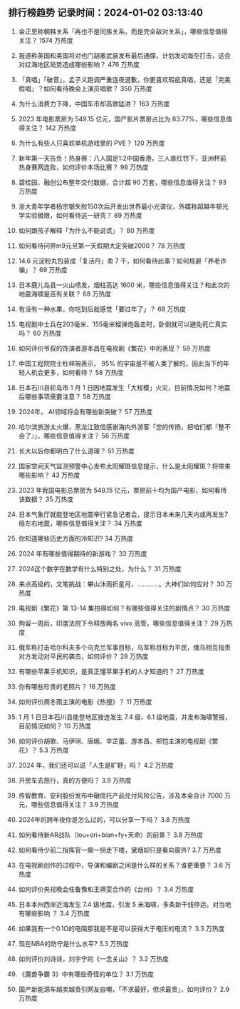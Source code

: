 
## 排行榜趋势 记录时间：2024-01-02 03:13:40
  
  1. 金正恩称朝韩关系「再也不是同族关系，而是完全敌对关系」，哪些信息值得关注？ 1574 万热度
    
  2. 报道称英国和美国将对也门胡塞武装发布最后通牒，计划发动海空打击，这会对红海地区局势造成哪些影响？ 476 万热度
    
  3. 「真唱」「破音」，孟子义跑调严重连夜道歉，你更喜欢瑕疵真唱，还是「完美假唱」？如何看待晚会上演员唱歌？ 350 万热度
    
  4. 为什么消费力下降，中国车市却高歌猛进？ 163 万热度
    
  5. 2023 年电影票房为 549.15 亿元，国产影片票房占比为 83.77%，哪些信息值得关注？ 142 万热度
    
  6. 为什么有些人只喜欢单机游戏里的 PVE？ 120 万热度
    
  7. 新年第一天告负！热身赛：八人国足1:2中国香港，三人直红罚下，亚洲杯前热身赛两连败，如何评价本场比赛？ 98 万热度
    
  8. 碧桂园、融创公布整年交付数据，合计超 90 万套，哪些信息值得关注？ 93 万热度
    
  9. 浙大青年学者杨宗银失败150次后开发出世界最小光谱仪，外媒称超越牛顿光学实验极限，如何看待这一研究？ 89 万热度
    
  10. 如何跟孩子解释「为什么不能说谎」？ 80 万热度
    
  11. 如何看待问界m9元旦第一天假期大定突破2000？ 78 万热度
    
  12. 14.6 元淀粉丸包装成「复活丹」卖 7 千，如何看待此事？如何规避「养老诈骗」？ 69 万热度
    
  13. 日本鹿儿岛县一火山喷发，烟柱高达 1600 米，哪些信息值得关注？和此次的地震海啸是否有关联？ 68 万热度
    
  14. 有没有一种水果，你吃到后就感觉「要过年了」？ 68 万热度
    
  15. 电视剧中士兵在203毫米、155毫米榴弹炮轰击时，卧倒就可以避免死亡真实吗？ 60 万热度
    
  16. 如何评价爷叔的饰演者游本昌在电视剧《繁花》中的表现？ 59 万热度
    
  17. 中国工程院院士杜祥琬表示， 95% 的宇宙是不被人类了解的，因此当下的年轻人机会更多，如何看待？ 58 万热度
    
  18. 日本石川县轮岛市 1 月 1 日因地震发生「大规模」火灾，目前情况如何？地震后哪些事项需要注意？ 58 万热度
    
  19. 2024年， AI领域将会有哪些新突破？ 57 万热度
    
  20. 哈尔滨旅游太火爆，黑龙江致信感谢海内外游客「您的传扬，把咱们都『整不会了』」，哪些信息值得关注？ 56 万热度
    
  21. 长大以后你都明白了什么道理？ 51 万热度
    
  22. 国家空间天气监测预警中心发布太阳耀斑信息提示，什么是太阳耀斑？将带来哪些影响？ 43 万热度
    
  23. 2023 年我国电影总票房为 549.15 亿元，票房前十均为国产电影，如何看待该数据？ 35 万热度
    
  24. 日本气象厅就能登地区地震举行紧急记者会，提示日本未来几天内或再发生7级左右地震，哪些信息值得关注？ 34 万热度
    
  25. 你知道哪些历史方面的冷知识? 34 万热度
    
  26. 2024 年有哪些值得期待的新游戏？ 33 万热度
    
  27. 2024这个数字在数学有什么特别之处，为什么？ 31 万热度
    
  28. 来点高级的，文笔挑战：攀山沐雨折星月，…………。大神们如何应对？ 30 万热度
    
  29. 电视剧《繁花》第 13-14 集拍得如何？有哪些值得关注的剧情点？ 30 万热度
    
  30. 拘留一周后，印度法院下令释放两名 vivo 高管，哪些信息值得关注？ 29 万热度
    
  31. 俄军称打击哈尔科夫多个乌克兰军事目标，乌军称目标为平民，俄乌相互指责对方发动对平民的袭击，如何评价？ 28 万热度
    
  32. 有哪些苹果手机知识，是真正懂苹果手机的人才知道的？ 27 万热度
    
  33. 你有哪些珍贵的老照片？ 16 万热度
    
  34. 如何评价周冬雨主演的电影《热搜》？ 11 万热度
    
  35. 1 月 1 日日本石川县能登地区接连发生 7.4 级、6.1 级地震，并发布海啸警报，目前情况如何？ 10 万热度
    
  36. 如何评价胡歌、马伊琍、唐嫣、辛芷蕾、游本昌、郑恺主演的电视剧《繁花》？ 5.3 万热度
    
  37. 2024 年，我们还可以说「人生是旷野」吗？ 4.2 万热度
    
  38. 开房车去旅行，真的方便吗？ 3.9 万热度
    
  39. 传智教育、安利股份发布中融信托产品兑付风险公告，涉及本金合计 7000 万元，哪些信息值得关注？ 3.9 万热度
    
  40. 2024年的跨年夜你是怎么过的，可以分享一下吗？ 3.8 万热度
    
  41. 如何看待新AR战队（lou+ori+bian+fy+天命）的前景？ 3.8 万热度
    
  42. 如何看待少前二指挥官一瘸一拐走下楼，黛烟却只是看向窗外? 3.7 万热度
    
  43. 在电视剧创作的过程中，导演和编剧之间是什么样的关系？谁更重要？ 3.6 万热度
    
  44. 如何评价央视晚会任鲁豫和王靖雯合作的《台州》？ 3.4 万热度
    
  45. 日本本州西岸近海发生 7.4 级地震，引发 5 米海啸，多条新干线停运，对当地有哪些影响 ？ 3.4 万热度
    
  46. 如果我有一个0.1Ω的电阻那我是不是可以获得大于电压的电流？ 3.3 万热度
    
  47. 现在NBA的防守是什么水平? 3.3 万热度
    
  48. 如何评价刘诗诗，刘宇宁的《一念关山》？ 3.2 万热度
    
  49. 《魔兽争霸 3》中有哪些奇怪的单位？ 3.1 万热度
    
  50. 国产新能源车越卖越贵引网友自嘲，「不求最好，但求最贵」，如何评价？ 2.9 万热度
    